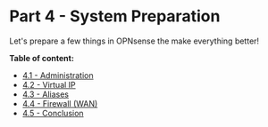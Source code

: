 # Part 4 - System Preparation

Let's prepare a few things in OPNsense the make everything better!

**Table of content:**
- [4.1 - Administration](/guides/haproxy/part-4/001-opnsense-administration.md)
- [4.2 - Virtual IP](/guides/haproxy/part-4/002-opnsense-virtual-ip)
- [4.3 - Aliases](/guides/haproxy/part-4/003-opnsense-aliases)
- [4.4 - Firewall (WAN)](/guides/haproxy/part-4/004-opnsense-firewall)
- [4.5 - Conclusion](/guides/haproxy/part-4/005-opnsense-conclusion)


